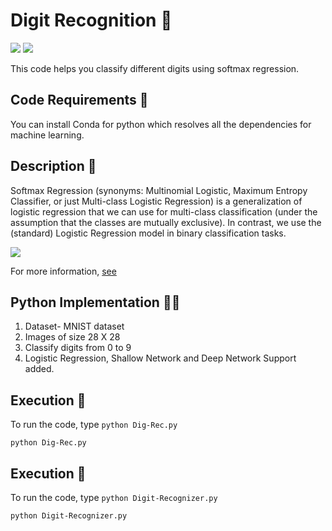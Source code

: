 # Digit Recognition 🎰

[![](https://img.shields.io/github/license/sourcerer-io/hall-of-fame.svg?colorB=ff0000)](https://github.com/sumeetghumare4/Digit-Recognition/blob/main/LICENSE.txt)  [![](https://img.shields.io/badge/Sumeet-Ghumare-brightgreen.svg?colorB=ff0000)](https://sumeetghumare4.github.io/profile-/)

This code helps you classify different digits using softmax regression.

## Code Requirements 🦄
You can install Conda for python which resolves all the dependencies for machine learning.

## Description 🏦
Softmax Regression (synonyms: Multinomial Logistic, Maximum Entropy Classifier, or just Multi-class Logistic Regression) is a generalization of logistic regression that we can use for multi-class classification (under the assumption that the classes are mutually exclusive). In contrast, we use the (standard) Logistic Regression model in binary classification tasks.

<img src="https://github.com/akshaybahadur21/Digit-Recognizer/blob/master/logistic.png">

For more information, [see](https://www.kdnuggets.com/2016/07/softmax-regression-related-logistic-regression.html)


## Python  Implementation 👨‍🔬

1) Dataset- MNIST dataset
2) Images of size 28 X 28
3) Classify digits from 0 to 9
4) Logistic Regression, Shallow Network and Deep Network Support added.


## Execution 🐉
To run the code, type `python Dig-Rec.py`

```
python Dig-Rec.py
```


## Execution 🐉
To run the code, type `python Digit-Recognizer.py`

```
python Digit-Recognizer.py
```
